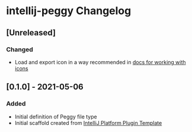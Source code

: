 <!-- Keep a Changelog guide -> https://keepachangelog.com -->

# intellij-peggy Changelog

## [Unreleased]
### Changed
- Load and export icon in a way recommended in [docs for working with icons](https://plugins.jetbrains.com/docs/intellij/work-with-icons-and-images.html)

## [0.1.0] - 2021-05-06
### Added
- Initial definition of Peggy file type
- Initial scaffold created from [IntelliJ Platform Plugin Template](https://github.com/JetBrains/intellij-platform-plugin-template)
